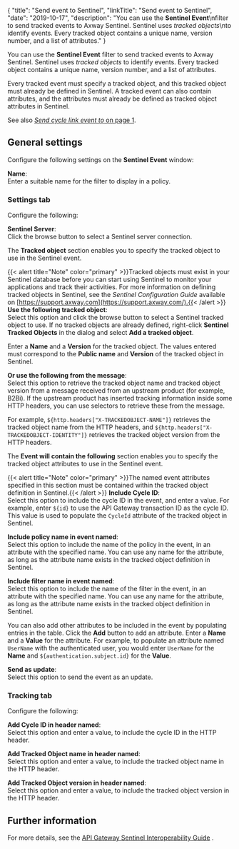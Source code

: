 {
"title": "Send event to Sentinel",
"linkTitle": "Send event to Sentinel",
"date": "2019-10-17",
"description": "You can use the **Sentinel Event**\\nfilter to send tracked events to Axway Sentinel. Sentinel uses *tracked objects*\\nto identify events. Every tracked object contains a unique name, version number, and a list of attributes."
}
﻿
<div id="p_monitoring_sentinel_event_overview">

You can use the **Sentinel Event**
filter to send tracked events to Axway Sentinel. Sentinel uses *tracked objects*
to identify events. Every tracked object contains a unique name, version number, and a list of attributes.

Every tracked event must specify a tracked object, and this tracked object must already be defined in Sentinel. A tracked event can also contain attributes, and the attributes must already be defined as tracked object attributes in Sentinel.

See also [*Send cycle link event to* on page 1](monitoring_sentinel_link.htm).

</div>

<div id="p_monitoring_sentinel_event_config">

General settings
----------------

Configure the following settings on the **Sentinel Event**
window:

**Name**:\
Enter a suitable name for the filter to display in a policy.

<div>

### Settings tab

Configure the following:

**Sentinel Server**:\
Click the browse button to select a Sentinel server connection.

The **Tracked object**
section enables you to specify the tracked object to use in the Sentinel event.

{{< alert title="Note" color="primary" >}}Tracked objects must exist in your Sentinel database before you can start using Sentinel to monitor your applications and track their activities. For more information on defining tracked objects in Sentinel, see the *Sentinel Configuration Guide*
available on [https://support.axway.com](https://support.axway.com/).{{< /alert >}}
**Use the following tracked object**:\
Select this option and click the browse button to select a Sentinel tracked object to use. If no tracked objects are already defined, right-click **Sentinel Tracked Objects**
in the dialog and select **Add a tracked object**.

Enter a **Name**
and a **Version**
for the tracked object. The values entered must correspond to the **Public name**
and **Version**
of the tracked object in Sentinel.

**Or use the following from the message**:\
Select this option to retrieve the tracked object name and tracked object version from a message received from an upstream product (for example, B2Bi). If the upstream product has inserted tracking information inside some HTTP headers, you can use selectors to retrieve these from the message.

For example, `${http.headers["X-TRACKEDOBJECT-NAME"]}`
retrieves the tracked object name from the HTTP headers, and `${http.headers["X-TRACKEDOBJECT-IDENTITY"]}`
retrieves the tracked object version from the HTTP headers.

The **Event will contain the following**
section enables you to specify the tracked object attributes to use in the Sentinel event.

{{< alert title="Note" color="primary" >}}The named event attributes specified in this section must be contained within the tracked object definition in Sentinel.{{< /alert >}}
**Include Cycle ID**:\
Select this option to include the cycle ID in the event, and enter a value. For example, enter `${id}`
to use the API Gateway transaction ID as the cycle ID. This value is used to populate the `CycleId`
attribute of the tracked object in Sentinel.

**Include policy name in event named**:\
Select this option to include the name of the policy in the event, in an attribute with the specified name. You can use any name for the attribute, as long as the attribute name exists in the tracked object definition in Sentinel.

**Include filter name in event named**:\
Select this option to include the name of the filter in the event, in an attribute with the specified name. You can use any name for the attribute, as long as the attribute name exists in the tracked object definition in Sentinel.

You can also add other attributes to be included in the event by populating entries in the table. Click the **Add**
button to add an attribute. Enter a **Name**
and a **Value**
for the attribute. For example, to populate an attribute named `UserName`
with the authenticated user, you would enter `UserName`
for the **Name**
and `${authentication.subject.id}`
for the **Value**.

**Send as update**:\
Select this option to send the event as an update.

</div>

<div>

### Tracking tab

Configure the following:

**Add Cycle ID in header named**:\
Select this option and enter a value, to include the cycle ID in the HTTP header.

**Add Tracked Object name in header named**:\
Select this option and enter a value, to include the tracked object name in the HTTP header.

**Add Tracked Object version in header named**:\
Select this option and enter a value, to include the tracked object version in the HTTP header.

</div>

</div>

<div id="p_monitoring_sentinel_event_info">

Further information
-------------------

For more details, see the
[API Gateway Sentinel Interoperability Guide](/bundle/APIGateway_77_Sentinel_InteropGuide_allOS_en_HTML5)
.

</div>
